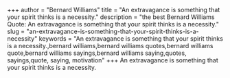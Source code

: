+++
author = "Bernard Williams"
title = "An extravagance is something that your spirit thinks is a necessity."
description = "the best Bernard Williams Quote: An extravagance is something that your spirit thinks is a necessity."
slug = "an-extravagance-is-something-that-your-spirit-thinks-is-a-necessity"
keywords = "An extravagance is something that your spirit thinks is a necessity.,bernard williams,bernard williams quotes,bernard williams quote,bernard williams sayings,bernard williams saying,quotes, sayings,quote, saying, motivation"
+++
An extravagance is something that your spirit thinks is a necessity.
